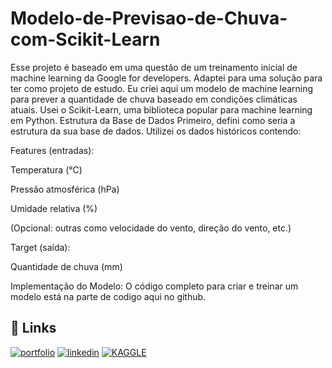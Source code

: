 # Modelo-de-Previsao-de-Chuva-com-Scikit-Learn

Esse projeto é baseado em uma questão de um treinamento inicial de machine learning da Google for developers. Adaptei para uma solução para ter como projeto de estudo. 
Eu criei aqui um modelo de machine learning para prever a quantidade de chuva baseado em condições climáticas atuais. Usei o Scikit-Learn, uma biblioteca popular para machine learning em Python.
Estrutura da Base de Dados
Primeiro, defini como seria a estrutura da sua base de dados. Utilizei os dados históricos contendo:

Features (entradas):

Temperatura (°C)

Pressão atmosférica (hPa)

Umidade relativa (%)

(Opcional: outras como velocidade do vento, direção do vento, etc.)

Target (saída):

Quantidade de chuva (mm)

Implementação do Modelo:
O código completo para criar e treinar um modelo está na parte de codigo aqui no github.






## 🔗 Links
[![portfolio](https://img.shields.io/badge/my_portfolio-000?style=for-the-badge&logo=ko-fi&logoColor=white)](https://medium.com/@gilnei809/gilnei-azambuja-borges-analista-de-dados-e-administrador-de-banco-de-dados-8774175b0e46)
[![linkedin](https://img.shields.io/badge/linkedin-0A66C2?style=for-the-badge&logo=linkedin&logoColor=white)](http://www.linkedin.com/in/gilnei-azambuja-borges-1a83432b)
[![KAGGLE](https://img.shields.io/badge/Kaggle-1DA1F2?style=for-the-badge&logo=twitter&logoColor=white)](https://www.kaggle.com/gilneiborges)
